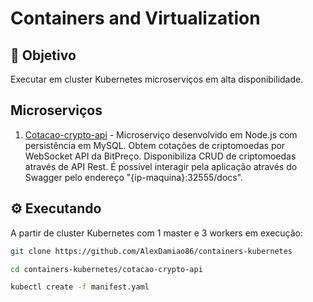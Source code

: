 # Containers and Virtualization

## 🎯 Objetivo

Executar em cluster Kubernetes microserviços em alta disponibilidade. 

## Microserviços 

1. [Cotacao-crypto-api](https://github.com/AlexDamiao86/trabalho-microservices/tree/main/cotacao-crypto-api) - Microserviço desenvolvido em Node.js com persistência em MySQL. Obtem cotações de criptomoedas por WebSocket API da BitPreço. Disponibiliza CRUD de criptomoedas através de API Rest. É possível interagir pela aplicação através do Swagger pelo endereço "{ip-maquina}:32555/docs".

## ⚙️ Executando

A partir de cluster Kubernetes com 1 master e 3 workers em execução: 

```bash
git clone https://github.com/AlexDamiao86/containers-kubernetes

cd containers-kubernetes/cotacao-crypto-api 

kubectl create -f manifest.yaml
```
